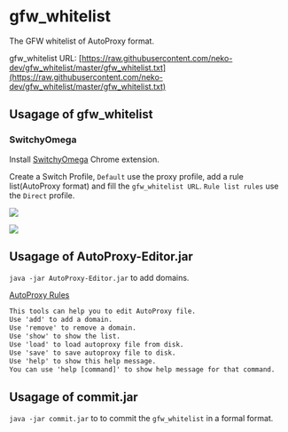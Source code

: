 # gfw_whitelist

The GFW whitelist of AutoProxy format.

gfw_whitelist URL: [https://raw.githubusercontent.com/neko-dev/gfw_whitelist/master/gfw_whitelist.txt](https://raw.githubusercontent.com/neko-dev/gfw_whitelist/master/gfw_whitelist.txt)

## Usagage of gfw_whitelist

### SwitchyOmega

Install [SwitchyOmega](https://chrome.google.com/webstore/detail/padekgcemlokbadohgkifijomclgjgif) Chrome extension.

Create a Switch Profile, `Default` use the proxy profile, add a rule list(AutoProxy format) and fill the `gfw_whitelist URL`. `Rule list rules` use the `Direct` profile.

![](https://ooo.0o0.ooo/2017/01/24/5886e09252eb6.png)

![](https://ooo.0o0.ooo/2017/01/24/5886e0925da91.png)

## Usagage of AutoProxy-Editor.jar

`java -jar AutoProxy-Editor.jar` to add domains.

[AutoProxy Rules](https://github.com/neko-dev/gfw_whitelist/blob/master/AutoProxy_Rules.md)

```txt
This tools can help you to edit AutoProxy file.
Use 'add' to add a domain.
Use 'remove' to remove a domain.
Use 'show' to show the list.
Use 'load' to load autoproxy file from disk.
Use 'save' to save autoproxy file to disk.
Use 'help' to show this help message.
You can use 'help [command]' to show help message for that command.
```

## Usagage of commit.jar

`java -jar commit.jar` to to commit the `gfw_whitelist` in a formal format.
